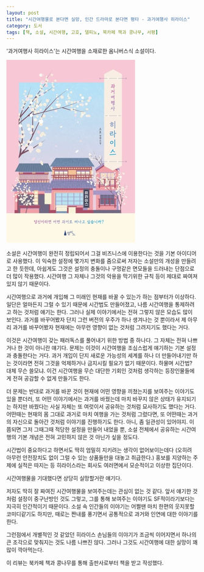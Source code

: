 ```yaml
---
layout: post
title: "시간여행물로 본다면 실망, 인간 드라마로 본다면 평타 - 과거여행사 히라이스"
category: 도서
tags: [책, 소설, 시간여행, 고호, 델피노, 북카페 책과 콩나무, 서평]
---
```


'과거여행사 히라이스'는
시간여행을 소재로한 옴니버스식 소설이다.

![표지](/images/book/time-travel-agency-heraeth-book-h480.jpg)

소설은 시간여행이 완전히 정립되어서 그걸 비즈니스에 이용한다는 것을 기본 아이디어로 사용했다.
이 익숙한 설정에 몇가지 변화를 줌으로써 저자는 소설만의 개성을 만들려고 한 듯한데,
아쉽게도 그것은 설정의 충돌이나 구멍같은 면모들을 드러내는 단점으로 더 많이 작용했다.
시간여행 그 자체나 그것의 악용을 막기위한 규칙 등이 제대로 짜여져 있지 않기 때문이다.

시간여행으로 과거에 개입해 그 미래인 현재를 바꿀 수 있는가 하는 점부터가 이상하다.
일단은 얼마든지 그럴 수 있기 때문에 시간법도 만들어졌고,
나름 시간여행을 통제하려고 하는 것처럼 얘기는 한다.
그러나 실제 이야기에서는 전혀 그렇지 않은 모습도 많이 보인다.
과거를 바꾸어봤자 단지 그런 버전의 우주가 하나 생겨나는 것 뿐이라서
제 아무리 과거를 바꾸어봤자 현재에는 아무런 영향이 없는 것처럼 그려지기도 했다는 거다.

이것은 시간여행이 갖는 패러독스를 풀어내기 위한 방법 중 하나다.
그 자체는 전혀 나쁘거나 한 것이 아니란 얘기다.
문제는 이것이 시간여행을 조심스럽게 얘기하는 기본 설정과 충돌한다는 거다.
과거 개입이 단지 새로운 가능성의 세계를 하나 더 만들어내기만 하는 것이라면
전혀 그것을 억제하거나 금지시킬 필요가 없기 때문이다.
하물며 시간법? 대체 무슨 쓸모냐.
이건 시간여행을 무슨 대단한 기회인 것처럼 생각하는 등장인물들에게 전혀 공감할 수 없게 만들기도 한다.

더 문제는 반대로 과거를 바꾼 것이 현재에 어떤 영향을 끼쳤는지를 보여주는 이야기도 있을 뿐더러,
또 어떤 이야기에서는 과거를 바꿨는데 마치 바꾸지 않은 상태가 유지되기는 하지만
바꿨다는 사실 자체는 또 여럿이서 공유하는 것처럼 묘사하기도 했다는 거다.
어떤때는 현재의 몸 그대로 과거로 마치 여행을 가는 것처럼 그렸다면,
또 어떤때는 과거의 자신으로 돌아간 것처럼 이야기를 진행하기도 한다.
아니, 좀 일관성이 있어야지.
이쯤되면 그저 그때그때 적당한 설정을 만들어 내었을 뿐,
소설 전체에서 공유하는 시간여행의 기본 개념은 전혀 고민하지 않은 것 아닌가 싶을 정도다.

시간법이 중요하다고 하면서도 딱히 엄밀히 지키려는 생각이 없어보이는데다
(오히려 아무런 안전장치도 없이 그럴 수 있는 상품들만을 대놓고 취급한다.)
홍보를 지양하는 주제에 실적은 따지는 등 히라이스라는 회사도 여러면에서 모순적이고 이상한 집단이다.

시간여행물을 기대했다면 상당히 실망할거란 얘기다.

저자도 딱히 잘 짜여진 시간여행물을 보여주는데는 관심이 없는 것 같다.
앞서 얘기한 것처럼 설정이 중구난방인 것도 그렇고,
그를 통해 보여주는 이야기도 SF적이라기보다는 지극히 인간적이기 때문이다.
소설 속 인간들의 이야기는 어쩔땐 마치 한편의 웃지못할 코미디같기도 하지만,
때로는 짠내를 풍기면서 공통적으로 과거와 인연에 대한 이야기를 한다.

그런점에서 개별적인 것 같았던 히라이스 손님들의 이야기가
조금씩 이어지면서 하나의 큰 조각으로 맞춰지는 것도 나름 나쁘진 않다.
그러나 그것도 시간여행에 대한 실망이 꽤 많이 깍아먹는다.



<div class="im im-info">
이 리뷰는 북카페 책과 콩나무를 통해 출판사로부터 책을 받고 작성했다.
</div>

